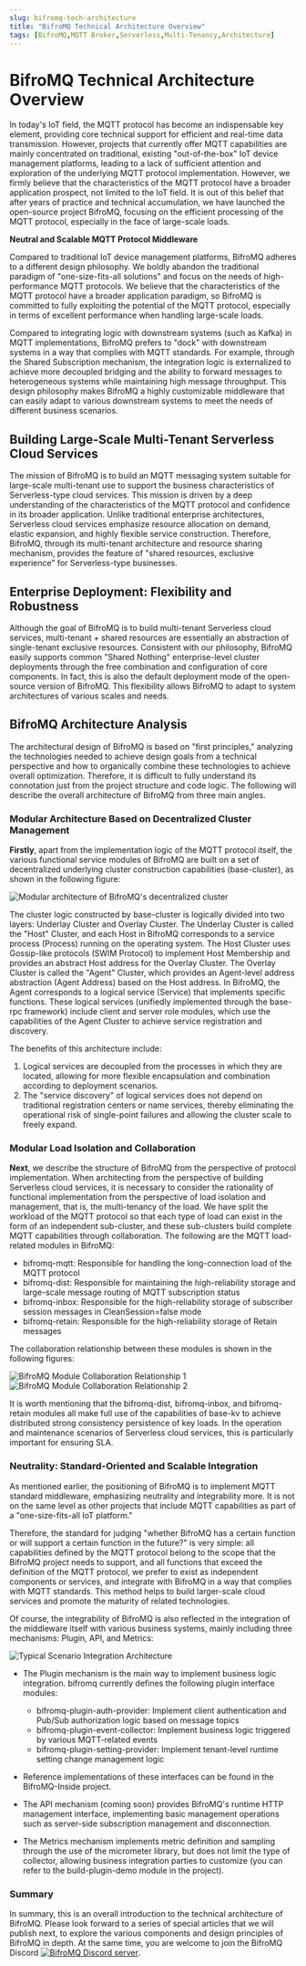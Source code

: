 ```yaml
---
slug: bifromq-tech-architecture 
title: "BifroMQ Technical Architecture Overview"
tags: [BifroMQ,MQTT Broker,Serverless,Multi-Tenancy,Architecture]
---
```


# BifroMQ Technical Architecture Overview

In today's IoT field, the MQTT protocol has become an indispensable key element, providing core technical support for efficient and real-time data transmission. However, projects that currently offer MQTT capabilities are mainly concentrated on traditional, existing "out-of-the-box" IoT device management platforms, leading to a lack of sufficient attention and exploration of the underlying MQTT protocol implementation. However, we firmly believe that the characteristics of the MQTT protocol have a broader application prospect, not limited to the IoT field. It is out of this belief that after years of practice and technical accumulation, we have launched the open-source project BifroMQ, focusing on the efficient processing of the MQTT protocol, especially in the face of large-scale loads.

<!--truncate-->

**Neutral and Scalable MQTT Protocol Middleware**

Compared to traditional IoT device management platforms, BifroMQ adheres to a different design philosophy. We boldly abandon the traditional paradigm of "one-size-fits-all solutions" and focus on the needs of high-performance MQTT protocols. We believe that the characteristics of the MQTT protocol have a broader application paradigm, so BifroMQ is committed to fully exploiting the potential of the MQTT protocol, especially in terms of excellent performance when handling large-scale loads.

Compared to integrating logic with downstream systems (such as Kafka) in MQTT implementations, BifroMQ prefers to "dock" with downstream systems in a way that complies with MQTT standards. For example, through the Shared Subscription mechanism, the integration logic is externalized to achieve more decoupled bridging and the ability to forward messages to heterogeneous systems while maintaining high message throughput. This design philosophy makes BifroMQ a highly customizable middleware that can easily adapt to various downstream systems to meet the needs of different business scenarios.

## Building Large-Scale Multi-Tenant Serverless Cloud Services

The mission of BifroMQ is to build an MQTT messaging system suitable for large-scale multi-tenant use to support the business characteristics of Serverless-type cloud services. This mission is driven by a deep understanding of the characteristics of the MQTT protocol and confidence in its broader application. Unlike traditional enterprise architectures, Serverless cloud services emphasize resource allocation on demand, elastic expansion, and highly flexible service construction. Therefore, BifroMQ, through its multi-tenant architecture and resource sharing mechanism, provides the feature of "shared resources, exclusive experience" for Serverless-type businesses.

## Enterprise Deployment: Flexibility and Robustness

Although the goal of BifroMQ is to build multi-tenant Serverless cloud services, multi-tenant + shared resources are essentially an abstraction of single-tenant exclusive resources. Consistent with our philosophy, BifroMQ easily supports common "Shared Nothing" enterprise-level cluster deployments through the free combination and configuration of core components. In fact, this is also the default deployment mode of the open-source version of BifroMQ. This flexibility allows BifroMQ to adapt to system architectures of various scales and needs.

## BifroMQ Architecture Analysis

The architectural design of BifroMQ is based on "first principles," analyzing the technologies needed to achieve design goals from a technical perspective and how to organically combine these technologies to achieve overall optimization. Therefore, it is difficult to fully understand its connotation just from the project structure and code logic. The following will describe the overall architecture of BifroMQ from three main angles.

### Modular Architecture Based on Decentralized Cluster Management

**Firstly**, apart from the implementation logic of the MQTT protocol itself, the various functional service modules of BifroMQ are built on a set of decentralized underlying cluster construction capabilities (base-cluster), as shown in the following figure:

![Modular architecture of BifroMQ's decentralized cluster](./images/bifromq-architecture-1.png)

The cluster logic constructed by base-cluster is logically divided into two layers: Underlay Cluster and Overlay Cluster. The Underlay Cluster is called the "Host" Cluster, and each Host in BifroMQ corresponds to a service process (Process) running on the operating system. The Host Cluster uses Gossip-like protocols (SWIM Protocol) to implement Host Membership and provides an abstract Host address for the Overlay Cluster. The Overlay Cluster is called the "Agent" Cluster, which provides an Agent-level address abstraction (Agent Address) based on the Host address. In BifroMQ, the Agent corresponds to a logical service (Service) that implements specific functions. These logical services (unifiedly implemented through the base-rpc framework) include client and server role modules, which use the capabilities of the Agent Cluster to achieve service registration and discovery.

The benefits of this architecture include:

1. Logical services are decoupled from the processes in which they are located, allowing for more flexible encapsulation and combination according to deployment scenarios.
2. The "service discovery" of logical services does not depend on traditional registration centers or name services, thereby eliminating the operational risk of single-point failures and allowing the cluster scale to freely expand.

### Modular Load Isolation and Collaboration

**Next**, we describe the structure of BifroMQ from the perspective of protocol implementation. When architecting from the perspective of building Serverless cloud services, it is necessary to consider the rationality of functional implementation from the perspective of load isolation and management, that is, the multi-tenancy of the load. We have split the workload of the MQTT protocol so that each type of load can exist in the form of an independent sub-cluster, and these sub-clusters build complete MQTT capabilities through collaboration. The following are the MQTT load-related modules in BifroMQ:

* bifromq-mqtt: Responsible for handling the long-connection load of the MQTT protocol
* bifromq-dist: Responsible for maintaining the high-reliability storage and large-scale message routing of MQTT subscription status
* bifromq-inbox: Responsible for the high-reliability storage of subscriber session messages in CleanSession=false mode
* bifromq-retain: Responsible for the high-reliability storage of Retain messages

The collaboration relationship between these modules is shown in the following figures:

![BifroMQ Module Collaboration Relationship 1](./images/bifromq-architecture-2-1.png)
![BifroMQ Module Collaboration Relationship 2](./images/bifromq-architecture-2-2.png)

It is worth mentioning that the bifromq-dist, bifromq-inbox, and bifromq-retain modules all make full use of the capabilities of base-kv to achieve distributed strong consistency persistence of key loads. In the operation and maintenance scenarios of Serverless cloud services, this is particularly important for ensuring SLA.

### Neutrality: Standard-Oriented and Scalable Integration

As mentioned earlier, the positioning of BifroMQ is to implement MQTT standard middleware, emphasizing neutrality and integrability more. It is not on the same level as other projects that include MQTT capabilities as part of a "one-size-fits-all IoT platform."

Therefore, the standard for judging "whether BifroMQ has a certain function or will support a certain function in the future?" is very simple: all capabilities defined by the MQTT protocol belong to the scope that the BifroMQ project needs to support, and all functions that exceed the definition of the MQTT protocol, we prefer to exist as independent components or services, and integrate with BifroMQ in a way that complies with MQTT standards. This method helps to build larger-scale cloud services and promote the maturity of related technologies.

Of course, the integrability of BifroMQ is also reflected in the integration of the middleware itself with various business systems, mainly including three mechanisms: Plugin, API, and Metrics:

![Typical Scenario Integration Architecture](./images/bifromq-architecture-3.png)

* The Plugin mechanism is the main way to implement business logic integration. bifromq currently defines the following plugin interface modules:
  * bifromq-plugin-auth-provider: Implement client authentication and Pub/Sub authorization logic based on message topics
  * bifromq-plugin-event-collector: Implement business logic triggered by various MQTT-related events
  * bifromq-plugin-setting-provider: Implement tenant-level runtime setting change management logic

* Reference implementations of these interfaces can be found in the BifroMQ-Inside project.
* The API mechanism (coming soon) provides BifroMQ's runtime HTTP management interface, implementing basic management operations such as server-side subscription management and disconnection.
* The Metrics mechanism implements metric definition and sampling through the use of the micrometer library, but does not limit the type of collector, allowing business integration parties to customize (you can refer to the build-plugin-demo module in the project).

### Summary

In summary, this is an overall introduction to the technical architecture of BifroMQ. Please look forward to a series of special articles that we will publish next, to explore the various components and design principles of BifroMQ in depth. At the same time, you are welcome to join the BifroMQ Discord  <a href="https://discord.gg/Pfs3QRadRB"><img src="https://img.shields.io/discord/1115542029531885599?logo=discord&logoColor=white" alt="BifroMQ Discord server" /></a>.